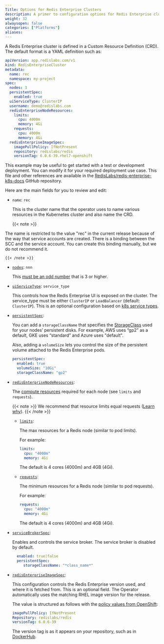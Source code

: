 ```yaml
---
Title: Options for Redis Enterprise Clusters
description: A primer to configuration options for Redis Enterprise cluster Custom Resource Definitions.
weight: 32
alwaysopen: false
categories: ["Platforms"]
aliases:
---
```

A Redis Enterprise cluster is defined in a Custom Resource Definition (CRD).
The default format is a YAML definition such as:

```yaml
apiVersion: app.redislabs.com/v1
kind: RedisEnterpriseCluster
metadata:
  name: rec
  namespace: my-project
spec:
  nodes: 3
  persistentSpec:
    enabled: true
  uiServiceType: ClusterIP
  username: demo@redislabs.com
  redisEnterpriseNodeResources:
    limits:
      cpu: 4000m
      memory: 4Gi
    requests:
      cpu: 4000m
      memory: 4Gi
  redisEnterpriseImageSpec:
    imagePullPolicy: IfNotPresent
    repository: redislabs/redis
    versionTag: 6.0.6-39.rhel7-openshift
```

This example may be useful to get started with a test or development deployment.
You can modify it for your required deployment use case.
This file and other references are available in the [RedisLabs/redis-enterprise-k8s-docs](https://github.com/RedisLabs/redis-enterprise-k8s-docs) GitHub repository.

Here are the main fields for you to review and edit:

- `name`: `rec`

    This is the cluster name that the operator uses to name various
    resources in the Kubernetes cluster and also name the CRD.

    {{< note >}}

The name is restricted to the value "rec" in the current release because of the way that service accounts are created.
There is a binding between the SCC and the service account.
You can create this binding manually, but we do not recommend it.

    {{< /note >}}

- [`nodes`](https://github.com/RedisLabs/redis-enterprise-k8s-docs/blob/master/docs/operator.md#redisenterpriseclusterspec): `nnn`

    This [must be an odd number](https://redislabs.com/redis-enterprise/technology/highly-available-redis/) that is 3 or higher.
- [`uiServiceType`](https://github.com/RedisLabs/redis-enterprise-k8s-docs/blob/master/docs/operator.md#redisenterpriseclusterspec): `service_type`

    This controls how the Redis Enterprise UI is exposed on the cluster.
    The service_type must be either `ClusterIP` or `LoadBalancer` (default: `ClusterIP`).
    This is an optional configuration based on [k8s service types](https://kubernetes.io/docs/tutorials/kubernetes-basics/expose/expose-intro/).

- [`persistentSpec`](https://github.com/RedisLabs/redis-enterprise-k8s-docs/blob/master/docs/operator.md#persistentconfigurationspec):

    You can add a `storageClassName` that specifies the [StorageClass](https://kubernetes.io/docs/concepts/storage/storage-classes/) used for your nodes’ persistent disks. For example, AWS uses “gp2” as a default, GKE uses “standard” and Azure uses "default".

    Also, adding a `volumeSize` lets you control the size of the persistent volume attached to the Redis Enterprise pods.

    ```yaml
    persistentSpec:
      enabled: true
      volumeSize: "10Gi"
      storageClassName: "gp2"
    ```

- [`redisEnterpriseNodeResources`](https://github.com/RedisLabs/redis-enterprise-k8s-docs/blob/master/docs/operator.md#redisenterpriseclusterspec):

    The [compute resources](https://docs.openshift.com/enterprise/3.2/dev_guide/compute_resources.html#dev-compute-resources) required for each node (see `limits` and `requests`).

    {{< note >}}
We recommend that resource limits equal requests ([Learn why](https://github.com/RedisLabs/redis-enterprise-k8s-docs/blob/master/docs/topics.md#guaranteed-quality-of-service)).
    {{< /note >}}

    - [`limits`](https://github.com/RedisLabs/redis-enterprise-k8s-docs/blob/master/docs/operator.md#redisenterpriseclusterspec):

        The max resources for a Redis node (similar to pod limits).

        For example:

        ```yaml
        limits:
          cpu: "4000m"
          memory: 4Gi
        ```

        The default is 4 cores (4000m) and 4GB (4Gi).

    - [`requests`](https://github.com/RedisLabs/redis-enterprise-k8s-docs/blob/master/docs/operator.md#redisenterpriseclusterspec):

        The minimum resources for a Redis node (similar to pod requests).

        For example:

        ```yaml
        requests:
          cpu: "4000m"
          memory: 4Gi
        ```

        The default is 4 cores (4000m) and 4GB (4Gi).

- [`serviceBrokerSpec`](https://github.com/RedisLabs/redis-enterprise-k8s-docs/blob/master/docs/operator.md#servicebrokerspec):

    Enables and controls the service broker. The service broker is disabled by default.

    ```yaml
      enabled: true|false
      persistentSpec:
         storageClassName: "*class_name*"
    ```

- [`redisEnterpriseImageSpec`](https://github.com/RedisLabs/redis-enterprise-k8s-docs/blob/master/docs/operator.md#imagespec):

    This configuration controls the Redis Enterprise version used, and where it is fetched from. This is an optional field. The Operator automatically uses the matching RHEL image version for the release.

    The value is structured as follows with the [policy values from OpenShift](https://docs.openshift.com/enterprise/3.0/architecture/core_concepts/builds_and_image_streams.html#image-pull-policy):

    ```yaml
    imagePullPolicy: IfNotPresent
    Repository: redislabs/redis
    versionTag: 6.0.6-39
    ```

    The version tag is as it appears on your repository, such as in [DockerHub](https://hub.docker.com/r/redislabs/redis/).
